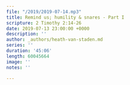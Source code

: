 ```yaml
---
file: "/2019/2019-07-14.mp3"
title: Remind us; humility & snares - Part I
scripture: 2 Timothy 2:14-26
date: 2019-07-13 23:00:00 +0000
description: ''
author: _authors/heath-van-staden.md
series: ''
duration: '45:06'
length: 60045664
image: ''
notes: ''

---
```

